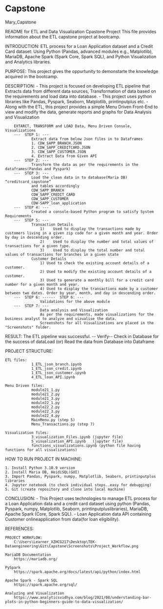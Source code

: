 # Capstone
Mary_Capstone

README for ETL and Data Visualization Cpastone Project
    This file provides information about the ETL capstone project at bootcamp.

INTRODUCTION:
    ETL process for a Loan Application dataset and a Credit Card dataset: 
    Using Python (Pandas, advanced modules e.g., Matplotlib), MariaDB, Apache Spark (Spark Core, Spark SQL), and Python Visualization and Analytics libraries. 

PURPOSE:
    This project gives the oppurtunity to demonstarte the knowledge acquired in the bootcamp.
   
DESCRIPTION:
    - This project is focused on developing ETL pipeline that Extracts data from different data sources, Transformation of data based on the requirements and load data into database.
    - This project uses python libraries like Pandas, Pyspark, Seaborn, Matplotlib, printinputplus etc.
    - Along with the ETL, this project provides a simple Menu Driven Front-End to view and modify the data, generate reports and graphs for Data Analysis and Visualization

        EXTARCT, TRANSFORM and LOAD Data, Menu Driven Console, Visualizations
        ---  STEP 1: ---
                Extract data from below Json files in to Dataframes
                1. CDW_SAPP_BRANCH.JSON
                2. CDW_SAPP_CREDITCARD.JSON
                3. CDW_SAPP_CUSTOMER.JSON
                4. Extract Data from Given API 
        ---  STEP 2: ---
                Transform the data as per the requirements in the dataframes(Pandas and Pyspark)
        ---  STEP 3: ---
                Load the clean data in to database(Maria DB)  “creditcard_capstone”
                and tables accordingly
                CDW_SAPP_BRANCH
                CDW_SAPP_CREDIT_CARD
                CDW_SAPP_CUSTOMER 
                CDW-SAPP_loan_application 
        ---  STEP 4: ---
                Created a console-based Python program to satisfy System Requirements
        ---  STEP 5: ---
                Transaction Details 
                    1)    Used to display the transactions made by customers living in a given zip code for a given month and year. Order by day in descending order.
                    2)    Used to display the number and total values of transactions for a given type.
                    3)    Used to display the total number and total values of transactions for branches in a given state
                Customer Details
                    1) Used to check the existing account details of a customer.
                    2) Used to modify the existing account details of a customer.
                    3) Used to generate a monthly bill for a credit card number for a given month and year.
                    4) Used to display the transactions made by a customer between two dates. Order by year, month, and day in descending order.
        ---  STEP 6: ------  STEP 6: ---
                    Validations for the above module
        ---  STEP 7: ---
                    Data analysis and Visualization
                    As per the requirements, made visualizations for the business analyst to analyze and vizualise the data.
                    Screenshots for all Visualizations are placed in the "Screenshots" folder.
RESULT:
        The ETL pipeline was successful.
        -- Verify-- Check in Database for the success of dataLoad (or) Read the data from Database into Dataframe

PROJECT STRUCTURE:
    
    ETL files:
                1_ETL_json_branch.ipynb
                1_ETL_json_credit.ipynb
                1_ETL_json_customer.ipynb
                4_ETL_loan_API.ipynb

    Menu Driven files:
                module21_1.py
                module21_2.py
                module21_3.py
                module22_1.py
                module22_2.py
                module22_3.py
                module22_4.py
                MainMenu.py (step 5)
                Menu_Transactions.py (step 7)

    Visualization files:
                3_visualization_Files.ipynb (jupyter file)
                5_visualization_API.ipynb   (jupyter file)
                functions_visualizations.ipynb (python file having functions for all visualizations)
                
HOW TO RUN PROJECT IN MACHINE:

    1. Install Python 3.10.9 version
    2. Install Maria DB, HeidiSQL(GUI)
    3. Import Pandas, Pyspark, numpy, Matplotlib, Seaborn, printinputplus libraries
    4. Jupyter notebook (to check individual steps..easy for debugging)
    5. Git (create repository and clone into local machine)
    
CONCLUSION:
        - This Project uses technologies to manage ETL process for a Loan Application data and a credit card dataset using python (Pandas, Pyspark, numpy, Matplotlib, Seaborn, printinputpluslibraries), MariaDB, Apache Spark (Core, Spark SQL).
        - Loan Application data API containing Customer onlineapplication from data(for loan eligibility).         

REFERENCES:

    PROJECT WORKFLOW:
        C:\Users\Learner_XZHCG217\Desktop\TEK-Dataengineering\Git\Capstone\Screenshots\Project_Workflow.png
    
    MariaDB Documentation
        https://mariadb.org/

    PySpark
        https://spark.apache.org/docs/latest/api/python/index.html

    Apache Spark - Spark SQL
        https://spark.apache.org/sql/

    Analyzing and Visualization 
        https://www.analyticsvidhya.com/blog/2021/08/understanding-bar-plots-in-python-beginners-guide-to-data-visualization/
